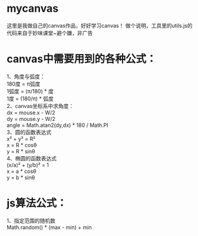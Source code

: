 # mycanvas
这里是我做自己的canvas作品，好好学习canvas！
做个说明，工具里的utils.js的代码来自于妙味课堂~避个嫌，非广告

# canvas中需要用到的各种公式：
1、角度与弧度：<br />
    180度 = π弧度<br />
    1弧度 = (π/180) * 度<br />
    1度 = (180/π) * 弧度<br/>
2、canvas坐标系中求角度：<br />
    dx = mouse.x - W/2<br />
    dy = mouse.y - W/2<br />
    angle = Math.atan2(dy,dx) * 180 / Math.PI<br />
3、圆的函数表达式<br />
    x² + y² = R²<br />
    x = R * cosθ<br />
    y = R * sinθ<br />
4、椭圆的函数表达式<br />
    (x/a)² + (y/b)² = 1<br />
    x = a * cosθ<br />
    y = b * sinθ<br />

# js算法公式：
1、指定范围的随机数<br />
    Math.random() * (max - min) + min

